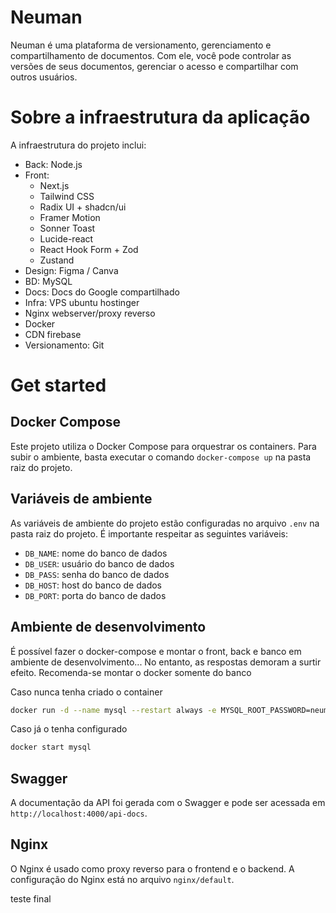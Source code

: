 # Neuman

Neuman é uma plataforma de versionamento, gerenciamento e compartilhamento de documentos. Com ele, você pode controlar as versões de seus documentos, gerenciar o acesso e compartilhar com outros usuários.


# Sobre a infraestrutura da aplicação
A infraestrutura do projeto inclui:

- Back: Node.js
- Front: 
  - Next.js
  - Tailwind CSS
  - Radix UI + shadcn/ui
  - Framer Motion
  - Sonner Toast
  - Lucide-react
  - React Hook Form + Zod
  - Zustand
- Design: Figma / Canva
- BD: MySQL
- Docs: Docs do Google compartilhado
- Infra: VPS ubuntu hostinger
- Nginx webserver/proxy reverso
- Docker
- CDN firebase
- Versionamento: Git

# Get started
## Docker Compose

Este projeto utiliza o Docker Compose para orquestrar os containers. Para subir o ambiente, basta executar o comando `docker-compose up` na pasta raiz do projeto.

## Variáveis de ambiente

As variáveis de ambiente do projeto estão configuradas no arquivo `.env` na pasta raiz do projeto. É importante respeitar as seguintes variáveis:

* `DB_NAME`: nome do banco de dados
* `DB_USER`: usuário do banco de dados
* `DB_PASS`: senha do banco de dados
* `DB_HOST`: host do banco de dados
* `DB_PORT`: porta do banco de dados

## Ambiente de desenvolvimento

É possível fazer o docker-compose e montar o front, back e banco em ambiente de desenvolvimento... No entanto, as respostas demoram a surtir efeito. Recomenda-se montar o docker somente do banco  

Caso nunca tenha criado o container
```bash 
docker run -d --name mysql --restart always -e MYSQL_ROOT_PASSWORD=neuman@123 -e MYSQL_DATABASE=neuman -e MYSQL_USER=dev -e MYSQL_PASSWORD=dev@123 -p 3306:3306 -v mysql_data:/var/lib/mysql mysql
```

Caso já o tenha configurado
```bash
docker start mysql
```

## Swagger 

A documentação da API foi gerada com o Swagger e pode ser acessada em `http://localhost:4000/api-docs`.

## Nginx

O Nginx é usado como proxy reverso para o frontend e o backend. A configuração do Nginx está no arquivo `nginx/default`.

teste final